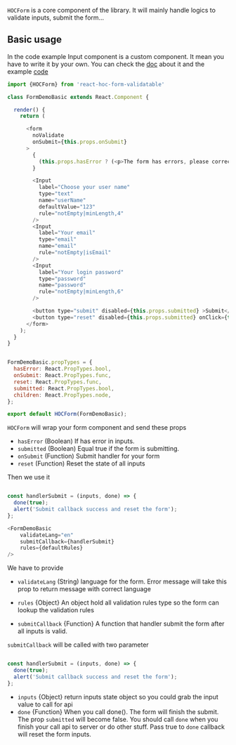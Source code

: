 `HOCForm` is a core component of the library.  It will mainly handle logics to validate inputs, submit the form...

## Basic usage

In the code example Input component is a custom component. 
It mean you have to write it by your own. You can check the [doc](https://github.com/gndplayground/react-hoc-form-validatable/blob/master/docs/4.HOCInput.md) 
about it and the example [code](https://github.com/gndplayground/react-hoc-form-validatable/blob/master/dev/components/Input.jsx)

```javascript
import {HOCForm} from 'react-hoc-form-validatable'

class FormDemoBasic extends React.Component {

  render() {
    return (

      <form
        noValidate
        onSubmit={this.props.onSubmit}
      >
        {
          (this.props.hasError ? (<p>The form has errors, please correct!</p>) : '')
        }

        <Input
          label="Choose your user name"
          type="text"
          name="userName"
          defaultValue="123"
          rule="notEmpty|minLength,4"
        />
        <Input
          label="Your email"
          type="email"
          name="email"
          rule="notEmpty|isEmail"
        />
        <Input
          label="Your login password"
          type="password"
          name="password"
          rule="notEmpty|minLength,6"
        />

        <button type="submit" disabled={this.props.submitted} >Submit</button>
        <button type="reset" disabled={this.props.submitted} onClick={this.props.reset}>Reset</button>
      </form>
    );
  }
}


FormDemoBasic.propTypes = {
  hasError: React.PropTypes.bool,
  onSubmit: React.PropTypes.func,
  reset: React.PropTypes.func,
  submitted: React.PropTypes.bool,
  children: React.PropTypes.node,
};

export default HOCForm(FormDemoBasic);

```

`HOCForm` will wrap your form component and send these props

* `hasError` (Boolean) If has error in inputs.
* `submitted` (Boolean) Equal true if the form is submitting. 
* `onSubmit` (Function) Submit handler for your form
* `reset` (Function) Reset the state of all inputs

Then we use it

```javascript

const handlerSubmit = (inputs, done) => {
  done(true);
  alert('Submit callback success and reset the form');
};

<FormDemoBasic 
    validateLang="en"
    submitCallback={handlerSubmit}
    rules={defaultRules}
/>

```

We have to provide 
* `validateLang` (String) language for the form. 
Error message will take this prop to return message with correct language

* `rules` {Object} An object hold all validation rules type so the form can lookup the validation rules

* `submitCallback` {Function} A function that handler submit the form after all inputs is valid.

`submitCallback` will be called with two parameter

```javascript

const handlerSubmit = (inputs, done) => {
  done(true);
  alert('Submit callback success and reset the form');
};

```

* `inputs` {Object} return inputs state object so you could grab the input value to call for api
* `done` {Function} When you call done(). The form will finish the submit.
The prop `submitted` will become false. You should call `done` when you finish your call api to server or do other stuff.
Pass true to `done` callback will reset the form inputs.
